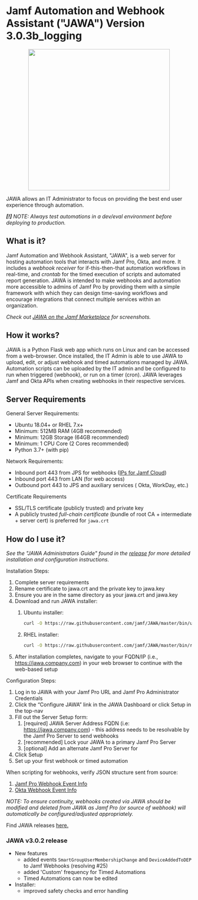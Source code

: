 
# Jamf Automation and Webhook Assistant ("JAWA") Version 3.0.3b_logging

<p align="center"> <img src="https://github.com/jamf/JAWA/blob/master/static/img/jawa_icon.png" width="384"/> </p>


JAWA allows an IT Administrator to focus on providing the best end user experience through automation.

***[!]** NOTE: Always test automations in a dev/eval environment before deploying to production.*

## What is it?

Jamf Automation and Webhook Assistant, "JAWA", is a web server for hosting automation tools that interacts with Jamf
Pro, Okta, and more. It includes a _webhook receiver_ for if-this-then-that automation workflows in real-time, and _crontab_
for the timed execution of scripts and automated report generation. JAWA is intended to make webhooks and automation
more accessible to admins of Jamf Pro by providing them with a simple framework with which they can design time-saving
workflows and encourage integrations that connect multiple services within an organization.

*Check out [JAWA on the Jamf Marketplace](https://marketplace.jamf.com/details/jawa/) for screenshots.*

## How it works?

JAWA is a Python Flask web app which runs on Linux and can be accessed from a web-browser. Once installed, the IT Admin is
able to use JAWA to upload, edit, or adjust webhook and timed automations managed by JAWA. Automation scripts can be
uploaded by the IT admin and be configured to run when triggered (webhook), or run on a timer (cron). JAWA leverages
Jamf and Okta APIs when creating webhooks in their respective services.

## Server Requirements

General Server Requirements:

- Ubuntu 18.04+ or RHEL 7.x+
- Minimum: 512MB RAM (4GB recommended)
- Minimum: 12GB Storage (64GB recommended)
- Minimum: 1 CPU Core (2 Cores recommended)
- Python 3.7+ (with pip)

Network Requirements:

- Inbound port 443 from JPS for
  webhooks ([IPs for Jamf Cloud](https://docs.jamf.com/technical-articles/Permitting_InboundOutbound_Traffic_with_Jamf_Cloud.html))
- Inbound port 443 from LAN (for web access)
- Outbound port 443 to JPS and auxiliary services (
  Okta, WorkDay, etc.)

Certificate Requirements

- SSL/TLS certificate (publicly trusted) and private key
- A publicly trusted _full-chain certificate_ (bundle of root CA + intermediate + server cert) is preferred
  for `jawa.crt`

## How do I use it?

*See the "JAWA Administrators Guide" found in the [release](https://github.com/jamf/JAWA/releases) for more detailed
installation and configuration instructions.*

Installation Steps:

1. Complete server requirements
2. Rename certificate to jawa.crt and the private key to jawa.key
3. Ensure you are in the same directory as your jawa.crt and jawa.key
4. Download and run JAWA installer:
   1. Ubuntu installer: 

      ```bash 
      curl -O https://raw.githubusercontent.com/jamf/JAWA/master/bin/ubuntu_installer.sh && sudo bash ./ubuntu_installer.sh
      ``` 
   2. RHEL installer:
       ```bash 
      curl -O https://raw.githubusercontent.com/jamf/JAWA/master/bin/rhel_installer.sh && sudo bash ./rhel_installer.sh
      ``` 
5. After installation completes, navigate to your FQDN/IP (i.e., https://jawa.company.com) in your web browser to
   continue with the web-based setup

Configuration Steps:

1. Log in to JAWA with your Jamf Pro URL and Jamf Pro Administrator Credentials
2. Click the “Configure JAWA” link in the JAWA Dashboard or click Setup in the top-nav
3. Fill out the Server Setup form:
    1. [required] JAWA Server Address FQDN (i.e: https://jawa.company.com) - this address needs to be resolvable by the
       Jamf Pro Server to send webhooks
    2. [recommended] Lock your JAWA to a primary Jamf Pro Server
    3. [optional] Add an alternate Jamf Pro Server for
4. Click Setup
5. Set up your first webhook or timed automation

When scripting for webhooks, verify JSON structure sent from source:

1. [Jamf Pro Webhook Event Info](https://developer.jamf.com/developer-guide/docs/webhooks)
2. [Okta Webhook Event Info](https://developer.okta.com/docs/reference/api/event-types/?q=event-hook-eligible)

*NOTE: To ensure continuity, webhooks created via JAWA should be modified and deleted from JAWA as Jamf Pro (or source
of webhook) will automatically be configured/adjusted appropriately.*


Find JAWA releases [here.](https://github.com/jamf/JAWA/releases)


### JAWA v3.0.2 release
- New features
    - added events `SmartGroupUserMembershipChange` and `DeviceAddedToDEP` to Jamf Webhooks (resolving #25)
    - added 'Custom' frequency for Timed Automations
    - Timed Automations can now be edited
- Installer:
    - improved safety checks and error handling
     
